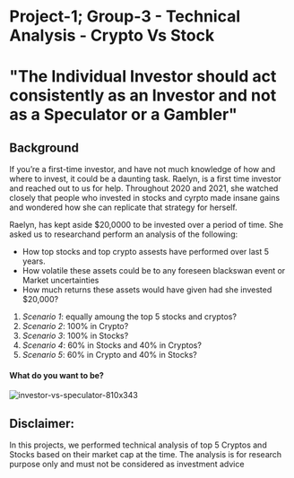 # Project-1; Group-3 - Technical Analysis - Crypto Vs Stock


# "The Individual Investor should act consistently as an Investor and not as a Speculator or a Gambler"


## Background

If you’re a first-time investor, and have not much knowledge of how and where to invest, it could be a daunting task.  Raelyn, is a first time investor and reached out to us for help.
Throughout 2020 and 2021, she watched closely that people who invested in stocks and cyrpto made insane gains and wondered how she can replicate that strategy for herself.

Raelyn, has kept aside $20,0000 to be invested over a period of time.  She asked us to researchand perform an analysis of the following:
* How top stocks and top crypto assests have performed over last 5 years.
* How volatile these assets could be to any foreseen blackswan event or Market uncertainties
* How much returns these assets would have given had she invested $20,000?
1. *Scenario 1*:  equally amoung the top 5 stocks and cryptos?
2. *Scenario 2*:  100% in Crypto?
3. *Scenario 3*:  100% in Stocks?
4. *Scenario 4*:  60% in Stocks and 40% in Cryptos?
5. *Scenario 5*:  60% in Crypto and 40% in Stocks?


#### What do you want to be?
![investor-vs-speculator-810x343](https://user-images.githubusercontent.com/85688247/168962856-be4f787a-a839-4eff-9109-401c4c9f86f1.jpg)


## Disclaimer:
  In this projects, we performed technical analysis of top 5 Cryptos and Stocks based on their market cap at the time.  The analysis is for research purpose only and must not be considered as investment advice